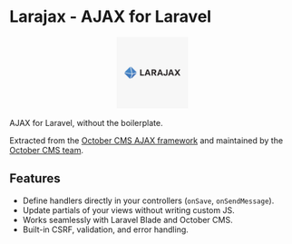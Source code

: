 # Larajax - AJAX for Laravel

<p align="center">
    <img src="https://github.com/larajax/larajax/blob/main/logo.png?raw=true" alt="Larajax" width="25%" height="25%" />
</p>

AJAX for Laravel, without the boilerplate.

Extracted from the [October CMS AJAX framework](https://docs.octobercms.com/4.x/ajax/introduction.html) and maintained by the [October CMS team](https://github.com/octobercms/).

## Features

- Define handlers directly in your controllers (`onSave`, `onSendMessage`).
- Update partials of your views without writing custom JS.
- Works seamlessly with Laravel Blade and October CMS.
- Built-in CSRF, validation, and error handling.
